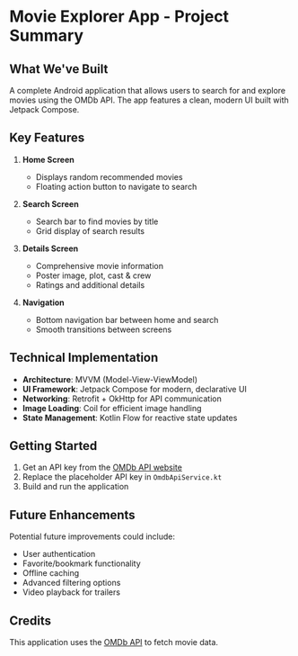 # Movie Explorer App - Project Summary

## What We've Built

A complete Android application that allows users to search for and explore movies using the OMDb API. The app features a clean, modern UI built with Jetpack Compose.

## Key Features

1. **Home Screen**
   - Displays random recommended movies
   - Floating action button to navigate to search

2. **Search Screen**
   - Search bar to find movies by title
   - Grid display of search results

3. **Details Screen**
   - Comprehensive movie information
   - Poster image, plot, cast & crew
   - Ratings and additional details

4. **Navigation**
   - Bottom navigation bar between home and search
   - Smooth transitions between screens

## Technical Implementation

- **Architecture**: MVVM (Model-View-ViewModel)
- **UI Framework**: Jetpack Compose for modern, declarative UI
- **Networking**: Retrofit + OkHttp for API communication
- **Image Loading**: Coil for efficient image handling
- **State Management**: Kotlin Flow for reactive state updates

## Getting Started

1. Get an API key from the [OMDb API website](https://www.omdbapi.com/apikey.aspx)
2. Replace the placeholder API key in `OmdbApiService.kt`
3. Build and run the application

## Future Enhancements

Potential future improvements could include:

- User authentication
- Favorite/bookmark functionality
- Offline caching
- Advanced filtering options
- Video playback for trailers

## Credits

This application uses the [OMDb API](https://www.omdbapi.com/) to fetch movie data.